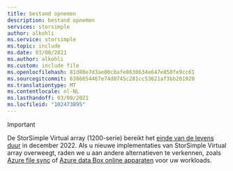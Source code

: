 ```yaml
---
title: bestand opnemen
description: bestand opnemen
services: storsimple
author: alkohli
ms.service: storsimple
ms.topic: include
ms.date: 03/08/2021
ms.author: alkohli
ms.custom: include file
ms.openlocfilehash: 81d80e7d3ae00c8afe8630634e647e850fe9cc61
ms.sourcegitcommit: 6386854467e74d0745c281cc53621af3bb201920
ms.translationtype: MT
ms.contentlocale: nl-NL
ms.lasthandoff: 03/08/2021
ms.locfileid: "102473895"
---
```

> [!IMPORTANT]
> De StorSimple Virtual array (1200-serie) bereikt het [einde van de levens duur](https://support.microsoft.com/lifecycle/search?alpha=Azure%20StorSimple%201200%20Series) in december 2022. Als u nieuwe implementaties van StorSimple Virtual array overweegt, raden we u aan andere alternatieven te verkennen, zoals [Azure file sync](../articles/storage/files/storage-sync-files-deployment-guide.md) of [Azure data Box online apparaten](../articles/databox-online/index.yml) voor uw workloads.